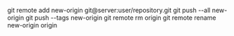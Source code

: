 git remote add new-origin git@server:user/repository.git
git push --all new-origin
git push --tags new-origin
git remote rm origin
git remote rename new-origin origin
